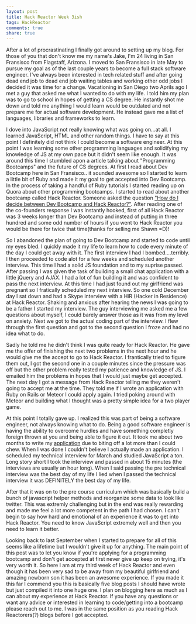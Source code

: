 ```yaml
---
layout: post
title: Hack Reactor Week 3ish
tags: HackReactor
comments: true
share: true
---
```

After a lot of procrastinating I finally got around to setting up my blog. For those of you that don't know me my name's Jake, I'm 24 living in San Fransisco from Flagstaff, Arizona. I moved to San Fransisco in late May to pursue my goal as of the last couple years to become a full stack software engineer. I've always been interested in tech related stuff and after going dead end job to dead end job waiting tables and working other odd jobs I decided it was time for a change. Vacationing in San Diego two Aprils ago I met a guy that asked me what I wanted to do with my life. I told him my plan was to go to school in hopes of getting a CS degree. He instantly shot me down and told me anything I would learn would be outdated and not prepare me for actual software development. He instead gave me a list of languages, libraries and frameworks to learn.

I dove into JavaScript not really knowing what was going on...at all. I learned JavaScript, HTML and other random things. I have to say at this point I definitely did not think I could become a software engineer. At this point I was learning some other programming languages and solidifying my knowledge of JS at my own pace but it didn't seem like enough. It was around this time I stumbled apon a article talking about "Programming Bootcamps" and the future of CS degrees. At first I read about Dev Bootcamp here in San Fransisco.. it sounded awesome so I started to learn a little bit of Ruby and made it my goal to get accepted into Dev Bootcamp. In the process of taking a handful of Ruby tutorials I started reading up on Quora about other programming bootcamps. I started to read about another bootcamp called Hack Reactor. Someone asked the question <a href="http://www.quora.com/Dev-Bootcamp/Im-interested-in-attending-a-Programming-Bootcamp-How-do-I-decide-between-Dev-Bootcamp-and-Hack-Reactor"> "How do I decide between Dev Bootcamp and Hack Reactor?"</a>. After reading one of the co-founders response I was instantly hooked, first of all Hack Reactor was 3 weeks longer than Dev Bootcamp and instead of putting in three hundred and some odd number of hours if you went to Hack Reactor you would be there for twice that time(thanks for selling me Shawn =D)!

So I abandoned the plan of going to Dev Bootcamp and started to code until my eyes bled. I quickly made it my life to learn how to code every minute of the day I could get away with it. The first interview I had I bombed....terribly. I then proceeded to code alot for a few weeks and scheduled another interview. This time I had a solid JS foundation and to my suprise passed. After passing I was given the task of building a small chat application with a little jQuery and AJAX. I had a lot of fun building it and was confident to pass the next interview. At this time I had just found out my girlfriend was pregnant so I fratically scheduled my next interview. So one cold December day I sat down and had a Skype interview with a HiR (Hacker in Residence) at Hack Reactor. Shaking and anxious after hearing the news I was going to be a father I started my interview. The guy interviewing me asked me a few questions about myself, I could barely answer those as it was from my level on anxiety. Next we got to the actual coding part of the interview. I flew through the first question and got to the second question I froze and had no idea what to do.

Sadly he told me he didn't think I was quite ready for Hack Reactor. He gave me the offer of finishing the next two problems in the next hour and he would give me the accept to go to Hack Reactor. I frantically tried to figure them out, I got the second one in a couple minutes since the pressure was off but the other problem really tested my patience and knowledge of JS. I emailed him the problems in hopes that I would just maybe get accepted. The next day I got a message from Hack Reactor telling me they weren't going to accept me at the time. They told me if I wrote an application with Ruby on Rails or Meteor I could apply again. I tried poking around with Meteor and building what I thought was a pretty simple idea for a two player game.

At this point I totally gave up. I realized this was part of being a software engineer, not always knowing what to do. Being a good software engineer is having the ability to overcome hurdles and have something completly foreign thrown at you and being able to figure it out. It took me about two months to write my <a href="http://bubblepopper.meteor.com">application</a> due to biting off a lot more than I could chew. When I was done I couldn't believe I actually made an application. I scheduled my technical interview for March and studied JavaScript a ton. Long story short I took the interview and passed in about 15 minutes (the interviews are usually an hour long). When I said passing the pre technical interview was the best day of my life I lied when I passed the technical interview it was DEFINITELY the best day of my life.


After that it was on to the pre course curriculum which was basically build a bunch of javascript helper methods and reorganize some data to look like twitter. This was extremly challenging but in the end was really rewarding and made me feel a lot more competent in the path I had chosen. I can't begin to say how hard and emotional of an experience it was to get into Hack Reactor. You need to know JavaScript extremely well and then you need to learn it better.

Looking back to last September when I started to prepare for all of this seems like a lifetime but I wouldn't give it up for anything. The main point of this post was to let you know if you're applying for a programming bootcamp and don't get accepted at first never give up keep on trying, it's very worth it. So here I am at my third week of Hack Reactor and even though it has been very sad to be away from my beautiful girlfriend and amazing newborn son it has been an awesome experience. If you made it this far I commend you this is basically five blog posts I should have wrote but just compiled it into one huge one. I plan on blogging here as much as I can about my experience at Hack Reactor. If you have any questions or want any advice or interested in learning to code/getting into a bootcamp please reach out to me. I was in the same position as you reading Hack Reactorers(?) blogs before I got accepted.
